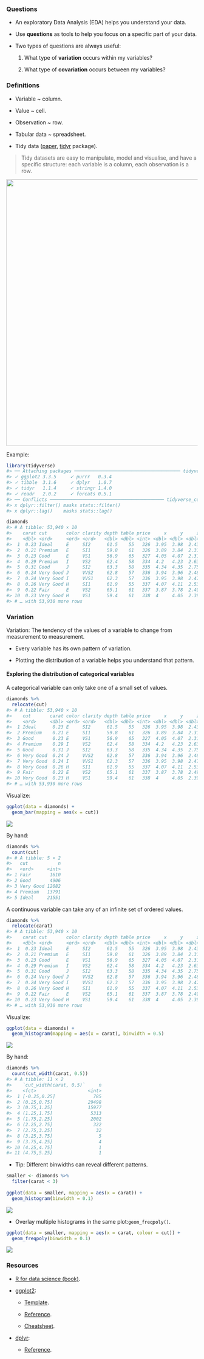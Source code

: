 
### Questions

-   An exploratory Data Analysis (EDA) helps you understand your data.

-   Use **questions** as tools to help you focus on a specific part of
    your data.

-   Two types of questions are always useful:

    1.  What type of **variation** occurs within my variables?

    2.  What type of **covariation** occurs between my variables?

### Definitions

-   Variable \~ column.

-   Value \~ cell.

-   Observation \~ row.

-   Tabular data \~ spreadsheet.

-   Tidy data ([paper](https://vita.had.co.nz/papers/tidy-data.pdf),
    [tidyr](https://tidyr.tidyverse.org/) package).

> Tidy datasets are easy to manipulate, model and visualise, and have a
> specific structure: each variable is a column, each observation is a
> row.

<img src=https://i.imgur.com/nBC5Rk9.png width=700>

Example:

``` r
library(tidyverse)
#> ── Attaching packages ─────────────────────────────────────── tidyverse 1.3.1 ──
#> ✓ ggplot2 3.3.5     ✓ purrr   0.3.4
#> ✓ tibble  3.1.6     ✓ dplyr   1.0.7
#> ✓ tidyr   1.1.4     ✓ stringr 1.4.0
#> ✓ readr   2.0.2     ✓ forcats 0.5.1
#> ── Conflicts ────────────────────────────────────────── tidyverse_conflicts() ──
#> x dplyr::filter() masks stats::filter()
#> x dplyr::lag()    masks stats::lag()

diamonds
#> # A tibble: 53,940 × 10
#>    carat cut       color clarity depth table price     x     y     z
#>    <dbl> <ord>     <ord> <ord>   <dbl> <dbl> <int> <dbl> <dbl> <dbl>
#>  1  0.23 Ideal     E     SI2      61.5    55   326  3.95  3.98  2.43
#>  2  0.21 Premium   E     SI1      59.8    61   326  3.89  3.84  2.31
#>  3  0.23 Good      E     VS1      56.9    65   327  4.05  4.07  2.31
#>  4  0.29 Premium   I     VS2      62.4    58   334  4.2   4.23  2.63
#>  5  0.31 Good      J     SI2      63.3    58   335  4.34  4.35  2.75
#>  6  0.24 Very Good J     VVS2     62.8    57   336  3.94  3.96  2.48
#>  7  0.24 Very Good I     VVS1     62.3    57   336  3.95  3.98  2.47
#>  8  0.26 Very Good H     SI1      61.9    55   337  4.07  4.11  2.53
#>  9  0.22 Fair      E     VS2      65.1    61   337  3.87  3.78  2.49
#> 10  0.23 Very Good H     VS1      59.4    61   338  4     4.05  2.39
#> # … with 53,930 more rows
```

### Variation

Variation: The tendency of the values of a variable to change from
measurement to measurement.

-   Every variable has its own pattern of variation.

-   Plotting the distribution of a variable helps you understand that
    pattern.

#### Exploring the distribution of categorical variables

A categorical variable can only take one of a small set of values.

``` r
diamonds %>%
  relocate(cut)
#> # A tibble: 53,940 × 10
#>    cut       carat color clarity depth table price     x     y     z
#>    <ord>     <dbl> <ord> <ord>   <dbl> <dbl> <int> <dbl> <dbl> <dbl>
#>  1 Ideal      0.23 E     SI2      61.5    55   326  3.95  3.98  2.43
#>  2 Premium    0.21 E     SI1      59.8    61   326  3.89  3.84  2.31
#>  3 Good       0.23 E     VS1      56.9    65   327  4.05  4.07  2.31
#>  4 Premium    0.29 I     VS2      62.4    58   334  4.2   4.23  2.63
#>  5 Good       0.31 J     SI2      63.3    58   335  4.34  4.35  2.75
#>  6 Very Good  0.24 J     VVS2     62.8    57   336  3.94  3.96  2.48
#>  7 Very Good  0.24 I     VVS1     62.3    57   336  3.95  3.98  2.47
#>  8 Very Good  0.26 H     SI1      61.9    55   337  4.07  4.11  2.53
#>  9 Fair       0.22 E     VS2      65.1    61   337  3.87  3.78  2.49
#> 10 Very Good  0.23 H     VS1      59.4    61   338  4     4.05  2.39
#> # … with 53,930 more rows
```

Visualize:

``` r
ggplot(data = diamonds) +
  geom_bar(mapping = aes(x = cut))
```

![](README_files/figure-gfm/unnamed-chunk-3-1.png)<!-- -->

By hand:

``` r
diamonds %>% 
  count(cut)
#> # A tibble: 5 × 2
#>   cut           n
#>   <ord>     <int>
#> 1 Fair       1610
#> 2 Good       4906
#> 3 Very Good 12082
#> 4 Premium   13791
#> 5 Ideal     21551
```

A continuous variable can take any of an infinite set of ordered values.

``` r
diamonds %>% 
  relocate(carat)
#> # A tibble: 53,940 × 10
#>    carat cut       color clarity depth table price     x     y     z
#>    <dbl> <ord>     <ord> <ord>   <dbl> <dbl> <int> <dbl> <dbl> <dbl>
#>  1  0.23 Ideal     E     SI2      61.5    55   326  3.95  3.98  2.43
#>  2  0.21 Premium   E     SI1      59.8    61   326  3.89  3.84  2.31
#>  3  0.23 Good      E     VS1      56.9    65   327  4.05  4.07  2.31
#>  4  0.29 Premium   I     VS2      62.4    58   334  4.2   4.23  2.63
#>  5  0.31 Good      J     SI2      63.3    58   335  4.34  4.35  2.75
#>  6  0.24 Very Good J     VVS2     62.8    57   336  3.94  3.96  2.48
#>  7  0.24 Very Good I     VVS1     62.3    57   336  3.95  3.98  2.47
#>  8  0.26 Very Good H     SI1      61.9    55   337  4.07  4.11  2.53
#>  9  0.22 Fair      E     VS2      65.1    61   337  3.87  3.78  2.49
#> 10  0.23 Very Good H     VS1      59.4    61   338  4     4.05  2.39
#> # … with 53,930 more rows
```

Visualize:

``` r
ggplot(data = diamonds) +
  geom_histogram(mapping = aes(x = carat), binwidth = 0.5)
```

![](README_files/figure-gfm/unnamed-chunk-6-1.png)<!-- -->

By hand:

``` r
diamonds %>% 
  count(cut_width(carat, 0.5))
#> # A tibble: 11 × 2
#>    `cut_width(carat, 0.5)`     n
#>    <fct>                   <int>
#>  1 [-0.25,0.25]              785
#>  2 (0.25,0.75]             29498
#>  3 (0.75,1.25]             15977
#>  4 (1.25,1.75]              5313
#>  5 (1.75,2.25]              2002
#>  6 (2.25,2.75]               322
#>  7 (2.75,3.25]                32
#>  8 (3.25,3.75]                 5
#>  9 (3.75,4.25]                 4
#> 10 (4.25,4.75]                 1
#> 11 (4.75,5.25]                 1
```

-   Tip: Different binwidths can reveal different patterns.

``` r
smaller <- diamonds %>% 
  filter(carat < 3)
  
ggplot(data = smaller, mapping = aes(x = carat)) +
  geom_histogram(binwidth = 0.1)
```

![](README_files/figure-gfm/unnamed-chunk-8-1.png)<!-- -->

-   Overlay multiple histograms in the same plot:`geom_freqpoly()`.

``` r
ggplot(data = smaller, mapping = aes(x = carat, colour = cut)) +
  geom_freqpoly(binwidth = 0.1)
```

![](README_files/figure-gfm/unnamed-chunk-9-1.png)<!-- -->

### Resources

-   [R for data science (book)](https://r4ds.had.co.nz/index.html).

-   [ggplot2](https://ggplot2.tidyverse.org/):

    -   [Template](https://r4ds.had.co.nz/data-visualisation.html#a-graphing-template).

    -   [Reference](https://ggplot2.tidyverse.org/reference/index.html).

    -   [Cheatsheet](https://ggplot2.tidyverse.org/index.html#cheatsheet).

-   [dplyr](https://dplyr.tidyverse.org/):

    -   [Reference](https://dplyr.tidyverse.org/reference/index.html).
